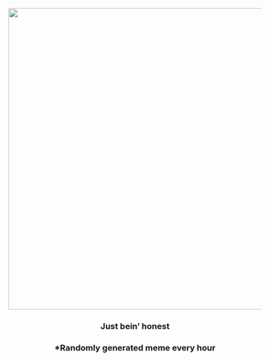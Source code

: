 <p align="center">
        <img src="https://i.redd.it/ut5wt38ckna91.jpg" width="600" height="600">
        </p>
        <h3 align="center">Just bein’ honest</h3>
        <h3 align="center">*Randomly generated meme every hour</h3>
    